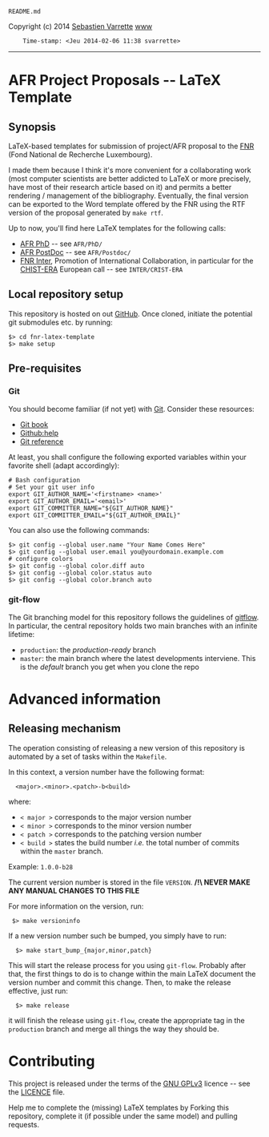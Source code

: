 `README.md`

Copyright (c) 2014 [Sebastien Varrette](mailto:<Sebastien.Varrette@uni.lu>) [www](http://varrette.gforge.uni.lu)

        Time-stamp: <Jeu 2014-02-06 11:38 svarrette>

-------------------
# AFR Project Proposals -- LaTeX Template

## Synopsis

LaTeX-based templates for submission of project/AFR proposal to the [FNR](http://www.fnr.lu/) (Fond
National de Recherche Luxembourg). 

I made them because I think it's more convenient for a collaborating work (most
computer scientists are better addicted to LaTeX or more precisely, have most of
their research article based on it) and permits a better rendering  / management
of the bibliography. 
Eventually, the final version can be exported to the Word template offered by
the FNR using the RTF version of the proposal generated by `make rtf`.  

Up to now, you'll find here LaTeX templates for the following calls: 

* [AFR PhD](http://www.fnr.lu/en/AFR-PhD-Postdoc-Grants/PhD-Grants) -- see `AFR/PhD/`
* [AFR PostDoc](http://www.fnr.lu/en/AFR-PhD-Postdoc-Grants/Postdoc-Grants) -- see `AFR/Postdoc/`
* [FNR Inter](http://www.fnr.lu/en/Research-Programmes/Research-Programmes/INTER-Programme),
  Promotion of International Collaboration, in particular for the [CHIST-ERA](http://www.fnr.lu/en/Research-Programmes/Research-Programmes/Calls/CHIST-ERA-Call-2013) European call -- see `INTER/CRIST-ERA`

## Local repository setup

This repository is hosted on out [GitHub](https://github.com/Falkor/fnr-latex-template).
Once cloned, initiate the potential git submodules etc. by running:

    $> cd fnr-latex-template
    $> make setup

## Pre-requisites

### Git

You should become familiar (if not yet) with [Git](http://git-scm.com/).
Consider these resources:

* [Git book](http://book.git-scm.com/index.html)
* [Github:help](http://help.github.com/mac-set-up-git/)
* [Git reference](http://gitref.org/)

At least, you shall configure the following exported variables within your
favorite shell (adapt accordingly): 

    # Bash configuration
    # Set your git user info
    export GIT_AUTHOR_NAME='<firstname> <name>'
    export GIT_AUTHOR_EMAIL='<email>'
    export GIT_COMMITTER_NAME="${GIT_AUTHOR_NAME}"
    export GIT_COMMITTER_EMAIL="${GIT_AUTHOR_EMAIL}"

You can also use the following commands:

    $> git config --global user.name "Your Name Comes Here"
    $> git config --global user.email you@yourdomain.example.com
    # configure colors
    $> git config --global color.diff auto
    $> git config --global color.status auto
    $> git config --global color.branch auto

### git-flow

The Git branching model for this repository follows the guidelines of
[gitflow](http://nvie.com/posts/a-successful-git-branching-model/).
In particular, the central repository holds two main branches with an infinite lifetime:

* `production`: the *production-ready* branch
* `master`: the main branch where the latest developments interviene. This is
  the *default* branch you get when you clone the repo

# Advanced information

## Releasing mechanism

The operation consisting of releasing a new version of this repository is automated by a set of tasks within the `Makefile`.

In this context, a version number have the following format:

      <major>.<minor>.<patch>-b<build>

where:

* `< major >` corresponds to the major version number
* `< minor >` corresponds to the minor version number
* `< patch >` corresponds to the patching version number
* `< build >` states the build number _i.e._ the total number of commits within the `master` branch.

Example: `1.0.0-b28`

The current version number is stored in the file `VERSION`. __/!\ NEVER MAKE ANY MANUAL CHANGES TO THIS FILE__

For more information on the version, run:

     $> make versioninfo

If a new  version number such be bumped, you simply have to run:

      $> make start_bump_{major,minor,patch}

This will start the release process for you using `git-flow`.
Probably after that, the first things to do is to change within the main LaTeX document the version number and commit this change.
Then, to make the release effective, just run:

      $> make release

it will finish the release using `git-flow`, create the appropriate tag in the `  production` branch and merge all things the way they should be.

# Contributing

This project is released under the terms of the
[GNU GPLv3](https://www.gnu.org/licenses/gpl.html) licence -- see the
[LICENCE](https://github.com/Falkor/fnr-latex-template/blob/master/LICENSE)
file.


Help me to complete the (missing) LaTeX templates by Forking this repository,
complete it (if possible under the same model) and pulling requests. 

